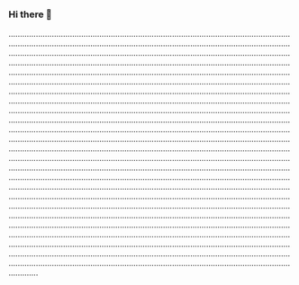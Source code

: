 ### Hi there 👋

.........................................................................................................................................................................................................................................................................................................................................................................................................................................................................................................................................................................................................................................................................................................................................................................................................................................................................................................................................................................................................................................................................................................................................................................................................................................................................................................................................................................................................................................................................................................................................................................................................................................................................................................................................................................................................................................................................................................................................................................................................................................................................................................................................................................................................................................................................................................................................................................................................................................................................................................................................................................................................................................................................................................................................................................................................................................................................................................................................................................................................................................................................................................................................................................................................................................